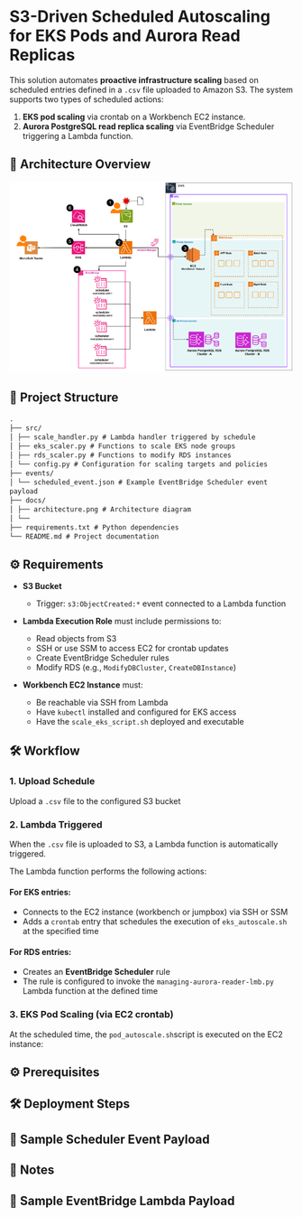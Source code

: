 # S3-Driven Scheduled Autoscaling for EKS Pods and Aurora Read Replicas

This solution automates **proactive infrastructure scaling** based on scheduled entries defined in a `.csv` file uploaded to Amazon S3. The system supports two types of scheduled actions:

1. **EKS pod scaling** via crontab on a Workbench EC2 instance.
2. **Aurora PostgreSQL read replica scaling** via EventBridge Scheduler triggering a Lambda function.


## 🧩 Architecture Overview

![architecture-diagram](./docs/architecture.png) 


## 📂 Project Structure
```
.
├── src/
│ ├── scale_handler.py # Lambda handler triggered by schedule
│ ├── eks_scaler.py # Functions to scale EKS node groups
│ ├── rds_scaler.py # Functions to modify RDS instances
│ └── config.py # Configuration for scaling targets and policies
├── events/
│ └── scheduled_event.json # Example EventBridge Scheduler event payload
├── docs/
│ ├── architecture.png # Architecture diagram
│ └── 
├── requirements.txt # Python dependencies
└── README.md # Project documentation

```

## ⚙️ Requirements

- **S3 Bucket**
  - Trigger: `s3:ObjectCreated:*` event connected to a Lambda function

- **Lambda Execution Role** must include permissions to:
  - Read objects from S3
  - SSH or use SSM to access EC2 for crontab updates
  - Create EventBridge Scheduler rules
  - Modify RDS (e.g., `ModifyDBCluster`, `CreateDBInstance`)

- **Workbench EC2 Instance** must:
  - Be reachable via SSH from Lambda
  - Have `kubectl` installed and configured for EKS access
  - Have the `scale_eks_script.sh` deployed and executable



## 🛠️ Workflow

### 1. Upload Schedule

Upload a `.csv` file to the configured S3 bucket

### 2. Lambda Triggered

When the `.csv` file is uploaded to S3, a Lambda function is automatically triggered.

The Lambda function performs the following actions:

#### For EKS entries:
- Connects to the EC2 instance (workbench or jumpbox) via SSH or SSM
- Adds a `crontab` entry that schedules the execution of 
  `eks_autoscale.sh` at the specified time

#### For RDS entries:
- Creates an **EventBridge Scheduler** rule
- The rule is configured to invoke the `managing-aurora-reader-lmb.py` Lambda function at the defined time


### 3. EKS Pod Scaling (via EC2 crontab)

At the scheduled time, the `pod_autoscale.sh`script is executed on the EC2 instance:



## ⚙️ Prerequisites



## 🛠️ Deployment Steps



## 🧪 Sample Scheduler Event Payload



## 📌 Notes 



## 🧪 Sample EventBridge Lambda Payload
